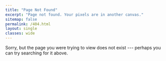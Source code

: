 ```yaml
---
title: "Page Not Found"
excerpt: "Page not found. Your pixels are in another canvas."
sitemap: false
permalink: /404.html
layout: single
classes: wide
---
```


Sorry, but the page you were trying to view does not exist --- perhaps you can try searching for it above.